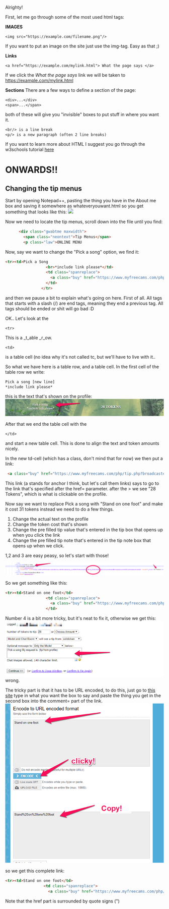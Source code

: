 Alrighty! 

First, let me go through some of the most used html tags:

**IMAGES**

```
<img src="https://example.com/filename.png"/>
```

If you want to put an image on the site just use the img-tag. Easy as that ;)

**Links**
```
<a href="https://example.com/mylink.html"> What the page says </a>
```
If we click the _What the page says_ link we will be taken to https://example.com/mylink.html 

**Sections**
There are a few ways to define a section of the page:

```
<div>...</div>
<span>...</span>
``` 
both of these will give you "invisible" boxes to put stuff in where you want it.

```
<br/> is a line break
<p/> is a new paragraph (often 2 line breaks)
```

If you want to learn more about HTML I suggest you go through the w3schools tutorial [here](https://www.w3schools.com/html/default.asp)

# ONWARDS!!

## Changing the tip menus
Start by opening Notepad++, pasting the thing you have in the About me box and saving it somewhere as whateveryouwant.html so you get something that looks like this: 
![](images/1.png)

Now we need to locate the tip menus, scroll down into the file until you find:
```HTML
      <div class="gwabtme maxwidth">
        <span class="neontext">Tip Menus</span>
        <p class="law">ONLINE MENU
```

Now, say we want to change the "Pick a song" option, we find it:
```HTML
<tr><td>Pick a Song
                  <br>*include link please*</td>
                  <td class="spanreplace">
                    <a class="buy" href="https://www.myfreecams.com/php/tip.php?broadcaster_id=24962734&request=tip&tip_value=28&comment=Pick+a+song+My+request+is++%28tip+from+profile%29" target="_blank">28 Tokens</a>
                  </td>
                </tr>
```
and then we pause a bit to explain what's going on here.
First of all. All tags that starts with a slash (/) are end tags, meaning they end a previous tag. All tags should be ended or shit will go bad :D

OK.. 
Let's look at the 
```
<tr>
```
This is a _t_able _r_ow. 

```
<td>
```
is a table cell (no idea why it's not called tc, but we'll have to live with it..

So what we have here is a table row, and a table cell. In the first cell of the table row we write:

```
Pick a song [new line]
*include link please*
```
this is the text that's shown on the profile:
![](2.png)

After that we end the table cell with the 
```
</td>
```
and start a new table cell. This is done to align the text and token amounts nicely.

In the new td-cell (which has a class, don't mind that for now) we then put a link:

```HTML
 <a class="buy" href="https://www.myfreecams.com/php/tip.php?broadcaster_id=24962734&request=tip&tip_value=28&comment=Pick+a+song+My+request+is++%28tip+from+profile%29" target="_blank">28 Tokens</a>
```
This link (a stands for anchor I think, but let's call them links) says to go to the link that's specified after the href= parameter.
after the > we see "28 Tokens", which is what is clickable on the profile.

Now say we want to replace Pick a song with "Stand on one foot" and make it cost 31 tokens instead we need to do a few things.
1. Change the actual text on the profile
2. Change the token cost that's shown
3. Change the pre filled tip value that's entered in the tip box that opens up when you click the link
4. Change the pre filled tip note that's entered in the tip note box that opens up when we click.

1,2 and 3 are easy peasy, so let's start with those!

![](3.png)

So we get something like this:
```HTML
<tr><td>Stand on one foot</td>
                  <td class="spanreplace">
                    <a class="buy" href="https://www.myfreecams.com/php/tip.php?broadcaster_id=24962734&request=tip&tip_value=31&comment=Pick+a+song+My+request+is++%28tip+from+profile%29" target="_blank">31 Tokens</a>
                  </td>
 ```
  
 Number 4 is a bit more tricky, but it's neat to fix it, otherwise we get this:
 ![](4.png)
 wrong.
 
 The tricky part is that it has to be URL encoded, to do this, just go to [this site](https://www.urlencoder.org)
 type in what you want the box to say and paste the thing you get in the second box into the comment= part of the link.
 ![](5.png)
 
 so we get this complete link:
 ```HTML
<tr><td>Stand on one foot</td>
                  <td class="spanreplace">
                    <a class="buy" href="https://www.myfreecams.com/php/tip.php?broadcaster_id=24962734&request=tip&tip_value=31&comment=Stand%20on%20one%20foot" target="_blank">31 Tokens</a>
```

Note that the href part is surrounded by quote signs (")


 


